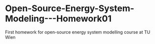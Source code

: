 # Open-Source-Energy-System-Modeling---Homework01
First homework for open-source energy system modelling course at TU Wien
